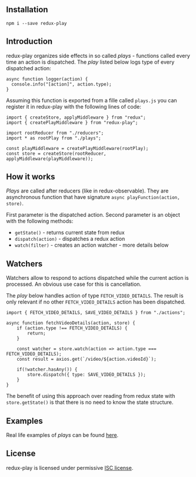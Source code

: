 ## Installation

```
npm i --save redux-play
```

## Introduction
redux-play organizes side effects in so called *plays* - functions called
every time an action is dispatched. The *play* listed below logs type of
every dispatched action:
```
async function logger(action) {
  console.info("[action]", action.type);
}
```  

Assuming this function is exported from a fille called `plays.js` you can register 
it in redux-play with the following lines of code:
```
import { createStore, applyMiddleware } from "redux";
import { createPlayMiddleware } from "redux-play";

import rootReducer from "./reducers";
import * as rootPlay from "./plays";

const playMiddleware = createPlayMiddleware(rootPlay);
const store = createStore(rootReducer, applyMiddleware(playMiddleware));
```  

## How it works

*Plays* are called after reducers (like in redux-observable). They are 
asynchronous function that have signature `async playFunction(action, store)`.

First parameter is the dispatched action. Second parameter is an object with 
the following methods:
- `getState()` - returns current state from redux
- `dispatch(action)` - dispatches a redux action
- `watch(filter)` - creates an action watcher - more details below  
 
## Watchers

Watchers allow to respond to actions dispatched while the current action 
is processed. An obvious use case for this is cancellation. 

The *play* below handles action of type `FETCH_VIDEO_DETAILS`. The result
is only relevant if no other `FETCH_VIDEO_DETAILS` action has been dispatched.
 

```
import { FETCH_VIDEO_DETAILS, SAVE_VIDEO_DETAILS } from "./actions";

async function fetchVideoDetails(action, store) {
    if (action.type !== FETCH_VIDEO_DETAILS) {
        return;
    }
    
    const watcher = store.watch(action => action.type === FETCH_VIDEO_DETAILS);
    const result = axios.get(`/video/${action.videoId}`);
    
    if(!watcher.hasAny()) {
        store.dispatch({ type: SAVE_VIDEO_DETAILS });
    }
}
```

The benefit of using this approach over reading from redux state 
with `store.getState()` is that there is no need to know the state structure.

## Examples

Real life examples of *plays* can be found 
[here](https://github.com/ziolko/roombelt/tree/master/src/apps/device/store/plays).

## License

redux-play is licensed under permissive [ISC license](https://github.com/ziolko/roombelt/blob/master/LICENSE.txt).
